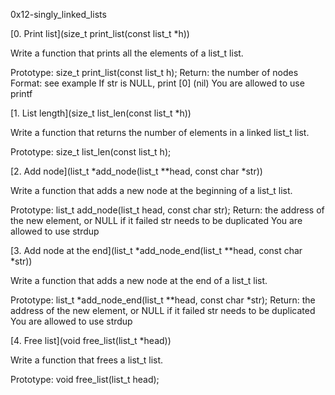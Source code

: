 0x12-singly_linked_lists

[0. Print list](size_t print_list(const list_t *h))

Write a function that prints all the elements of a list_t list.

Prototype: size_t print_list(const list_t h);
Return: the number of nodes
Format: see example
If str is NULL, print [0] (nil)
You are allowed to use printf

[1. List length](size_t list_len(const list_t *h))

Write a function that returns the number of elements in a linked list_t list.

Prototype: size_t list_len(const list_t h);

[2. Add node](list_t *add_node(list_t **head, const char *str))

Write a function that adds a new node at the beginning of a list_t list.

Prototype: list_t add_node(list_t head, const char str);
Return: the address of the new element, or NULL if it failed
str needs to be duplicated
You are allowed to use strdup

[3. Add node at the end](list_t *add_node_end(list_t **head, const char *str))

Write a function that adds a new node at the end of a list_t list.

Prototype: list_t *add_node_end(list_t **head, const char *str);
Return: the address of the new element, or NULL if it failed
str needs to be duplicated
You are allowed to use strdup

[4. Free list](void free_list(list_t *head))

Write a function that frees a list_t list.

Prototype: void free_list(list_t head);
